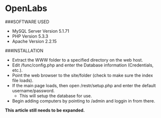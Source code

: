OpenLabs
========

###SOFTWARE USED
- MySQL Server Version 5.1.71  
- PHP Version 5.3.3  
- Apache Version 2.2.15

###INSTALLATION
- Extract the WWW folder to a specified directory on the web host.  
- Edit /func/config.php and enter the Database information (Credentials, etc.).  
- Point the web browser to the site/folder (check to make sure the index file loads).  
- If the main page loads, then open /restr/setup.php and enter the default username/password.  
  - This will setup the database for use.  
- Begin adding computers by pointing to /admin and loggin in from there.  

**This article still needs to be expanded.**
